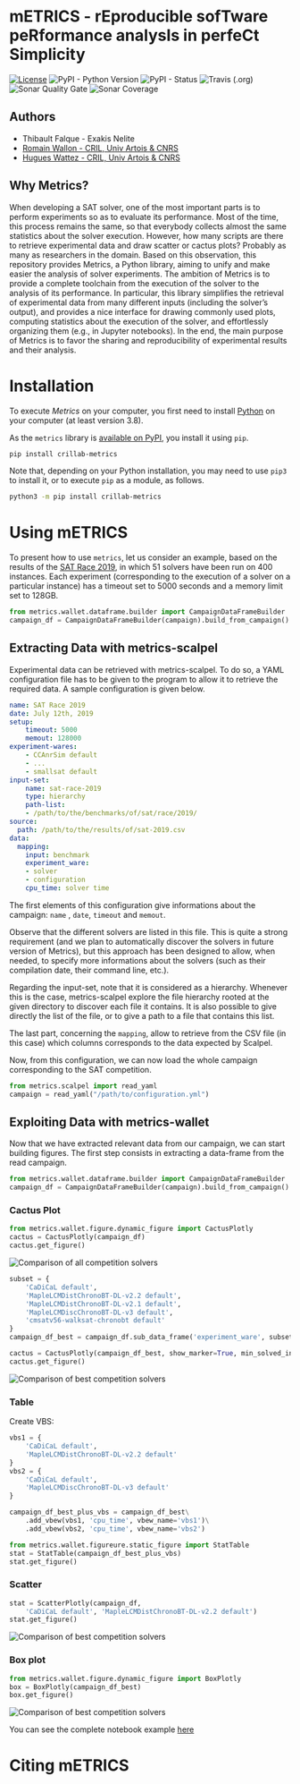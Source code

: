 # mETRICS - rEproducible sofTware peRformance analysIs in perfeCt Simplicity

[![License](https://img.shields.io/pypi/l/crillab-metrics)](LICENSE.md) ![PyPI - Python Version](https://img.shields.io/pypi/pyversions/crillab-metrics) ![PyPI - Status](https://img.shields.io/pypi/status/crillab-metrics) ![Travis (.org)](https://img.shields.io/travis/crillab/metrics?style=plastic) ![Sonar Quality Gate](https://img.shields.io/sonar/quality_gate/crillab_metrics?server=https%3A%2F%2Fsonarcloud.io) ![Sonar Coverage](https://img.shields.io/sonar/coverage/crillab_metrics?server=https%3A%2F%2Fsonarcloud.io)


## Authors 

- Thibault Falque - Exakis Nelite
- [Romain Wallon - CRIL, Univ Artois & CNRS ](https://www.cril.univ-artois.fr/~wallon/en) 
- [Hugues Wattez - CRIL, Univ Artois & CNRS](https://www.cril.univ-artois.fr/~wattez)

## Why Metrics? 
 
When developing a SAT solver, one of the most important parts is to perform
experiments so as to evaluate its performance.
Most of the time, this process remains the same, so that everybody collects
almost the same statistics about the solver execution.
However, how many scripts are there to retrieve experimental data and draw
scatter or cactus plots?
Probably as many as researchers in the domain. Based on this observation, this
repository provides Metrics, a Python library, aiming to unify and make
easier the analysis of solver experiments.
The ambition of Metrics is to provide a complete toolchain from the execution
of the solver to the analysis of its performance.
In particular, this library simplifies the retrieval of experimental data from
many different inputs (including the solver’s output), and provides a nice
interface for drawing commonly used plots, computing statistics about
the execution of the solver, and effortlessly organizing them
(e.g., in Jupyter notebooks).
In the end, the main purpose of Metrics is to favor the sharing and
reproducibility of experimental results and their analysis.

# Installation 

To execute *Metrics* on your computer, you first need to install
[Python](https://www.python.org/downloads/) on your computer
(at least version 3.8).

As the `metrics` library is
[available on PyPI](https://pypi.org/project/crillab-metrics/), you install it
using `pip`.

```bash
pip install crillab-metrics
```

Note that, depending on your Python installation, you may need to use `pip3`
to install it, or to execute `pip` as a module, as follows.

```bash
python3 -m pip install crillab-metrics
```

# Using mETRICS

To present how to use `metrics`, let us consider an example, based on the
results of the [SAT Race 2019](http://sat-race-2019.ciirc.cvut.cz/index.php?cat=results),
in which 51 solvers have been run on 400 instances. 
Each experiment (corresponding to the execution of a solver on a particular
instance) has a timeout set to 5000 seconds and a memory limit set to 128GB.

```python
from metrics.wallet.dataframe.builder import CampaignDataFrameBuilder
campaign_df = CampaignDataFrameBuilder(campaign).build_from_campaign()
```

## Extracting Data with metrics-scalpel

Experimental data can be retrieved with metrics-scalpel. To do so, a YAML configuration file
has to be given to the program to allow it to retrieve the required data. A sample configuration
is given below.

```yaml
name: SAT Race 2019
date: July 12th, 2019
setup:
    timeout: 5000
    memout: 128000
experiment-wares:
    - CCAnrSim default
    - ...
    - smallsat default
input-set:
    name: sat-race-2019
    type: hierarchy
    path-list:
    - /path/to/the/benchmarks/of/sat/race/2019/
source:
  path: /path/to/the/results/of/sat-2019.csv
data:
  mapping:
    input: benchmark
    experiment_ware:
    - solver
    - configuration
    cpu_time: solver time
```

The first elements of this configuration give informations about the campaign: `name` , `date`, `timeout` and `memout`. 

Observe that the different solvers are listed in this file. This is quite a strong requirement (and we plan to automatically discover the solvers
in future version of Metrics), but this approach has been designed to allow, when needed, to
specify more informations about the solvers (such as their compilation date, their command
line, etc.).


Regarding the input-set, note that it is considered as a hierarchy. Whenever this is the
case, metrics-scalpel explore the file hierarchy rooted at the given directory to discover each
file it contains. It is also possible to give directly the list of the file, or to give a path to a file
that contains this list.


The last part, concerning the `mapping`, allow to retrieve from the CSV file (in this case) which columns corresponds to 
the data expected by Scalpel. 

Now, from this configuration, we can now load the whole campaign corresponding to the
SAT competition.

```python
from metrics.scalpel import read_yaml
campaign = read_yaml("/path/to/configuration.yml")
```

## Exploiting Data with metrics-wallet

Now that we have extracted relevant data from our campaign, we can start building figures.
The first step consists in extracting a data-frame from the read campaign.

```python
from metrics.wallet.dataframe.builder import CampaignDataFrameBuilder
campaign_df = CampaignDataFrameBuilder(campaign).build_from_campaign()
```

### Cactus Plot

```python
from metrics.wallet.figure.dynamic_figure import CactusPlotly
cactus = CactusPlotly(campaign_df)
cactus.get_figure()
```



![Comparison of all competition solvers](example/sat-competition/cactus_full.png)

```python
subset = {
    'CaDiCaL default',
    'MapleLCMDistChronoBT-DL-v2.2 default',
    'MapleLCMDistChronoBT-DL-v2.1 default',
    'MapleLCMDiscChronoBT-DL-v3 default',
    'cmsatv56-walksat-chronobt default'
}
campaign_df_best = campaign_df.sub_data_frame('experiment_ware', subset)
```

```python
cactus = CactusPlotly(campaign_df_best, show_marker=True, min_solved_inputs=200)
cactus.get_figure()
```

![Comparison of best competition solvers](example/sat-competition/cactus_best.png)


### Table 

Create VBS: 

```python
vbs1 = {
    'CaDiCaL default',
    'MapleLCMDistChronoBT-DL-v2.2 default'
}
vbs2 = {
    'CaDiCaL default',
    'MapleLCMDiscChronoBT-DL-v3 default'
}

campaign_df_best_plus_vbs = campaign_df_best\
    .add_vbew(vbs1, 'cpu_time', vbew_name='vbs1')\
    .add_vbew(vbs2, 'cpu_time', vbew_name='vbs2')
```

```python
from metrics.wallet.figureure.static_figure import StatTable
stat = StatTable(campaign_df_best_plus_vbs)
stat.get_figure()
```

### Scatter

```python
stat = ScatterPlotly(campaign_df, 
    'CaDiCaL default', 'MapleLCMDistChronoBT-DL-v2.2 default')
stat.get_figure() 
```

![Comparison of best competition solvers](example/sat-competition/scatter.png)


### Box plot 

```python
from metrics.wallet.figure.dynamic_figure import BoxPlotly
box = BoxPlotly(campaign_df_best)
box.get_figure()
```

![Comparison of best competition solvers](example/sat-competition/box.png)

You can see the complete notebook example [here](example/sat-competition/analysis.ipynb)

# Citing mETRICS 


